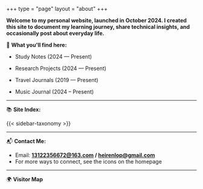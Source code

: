 +++
type = "page"
layout = "about"
+++

**Welcome to my personal website, launched in October 2024. I created this site to document my learning journey, share technical insights, and occasionally post about everyday life.**

📑 **What you'll find here:**

- Study Notes (2024 — Present)

- Research Projects (2024 — Present)

- Travel Journals (2019 — Present)

- Music Journal (2024 – Present)

---

📚 **Site Index:**

{{< sidebar-taxonomy >}}

<!-- Embed a video here -->

---

📬 **Contact Me:**

- Email: **13122356672@163.com / heirenlop@gmail.com**  
- For more ways to connect, see the icons on the homepage  
  
---

 🌍 **Visitor Map**

<div class="container">
    <script type="text/javascript" id="clustrmaps" src="//clustrmaps.com/map_v2.js?d=p1say2PNIg8QbapC26qLtEHHD0Flmv66jM9j64bfp-A&cl=ffffff&w=a"></script>
</div>
